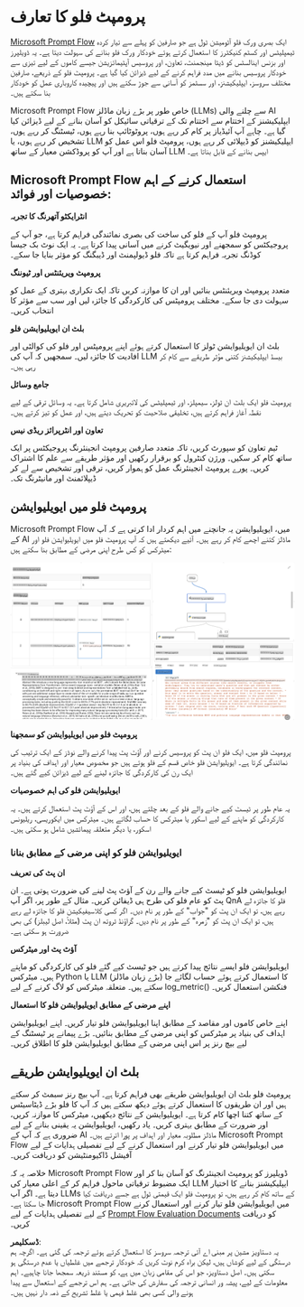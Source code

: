 # **پرومپٹ فلو کا تعارف**

[Microsoft Prompt Flow](https://microsoft.github.io/promptflow/index.html?WT.mc_id=aiml-138114-kinfeylo) ایک بصری ورک فلو آٹومیشن ٹول ہے جو صارفین کو پہلے سے تیار کردہ ٹیمپلیٹس اور کسٹم کنیکٹرز کا استعمال کرتے ہوئے خودکار ورک فلو بنانے کی سہولت دیتا ہے۔ یہ ڈویلپرز اور بزنس اینالسٹس کو ڈیٹا مینجمنٹ، تعاون، اور پروسیس آپٹیمائزیشن جیسے کاموں کے لیے تیزی سے خودکار پروسیس بنانے میں مدد فراہم کرنے کے لیے ڈیزائن کیا گیا ہے۔ پرومپٹ فلو کے ذریعے، صارفین مختلف سروسز، ایپلیکیشنز، اور سسٹمز کو آسانی سے جوڑ سکتے ہیں اور پیچیدہ کاروباری عمل کو خودکار بنا سکتے ہیں۔

Microsoft Prompt Flow خاص طور پر بڑے زبان ماڈلز (LLMs) سے چلنے والی AI ایپلیکیشنز کے اختتام سے اختتام تک کے ترقیاتی سائیکل کو آسان بنانے کے لیے ڈیزائن کیا گیا ہے۔ چاہے آپ آئیڈیاز پر کام کر رہے ہوں، پروٹوٹائپ بنا رہے ہوں، ٹیسٹنگ کر رہے ہوں، تشخیص کر رہے ہوں، یا LLM ایپلیکیشنز کو ڈیپلائی کر رہے ہوں، پرومپٹ فلو اس عمل کو آسان بناتا ہے اور آپ کو پروڈکشن معیار کے ساتھ LLM ایپس بنانے کے قابل بناتا ہے۔

## Microsoft Prompt Flow استعمال کرنے کے اہم خصوصیات اور فوائد:

**انٹرایکٹو آتھرنگ کا تجربہ**

پرومپٹ فلو آپ کے فلو کی ساخت کی بصری نمائندگی فراہم کرتا ہے، جو آپ کے پروجیکٹس کو سمجھنے اور نیویگیٹ کرنے میں آسانی پیدا کرتا ہے۔
یہ ایک نوٹ بک جیسا کوڈنگ تجربہ فراہم کرتا ہے تاکہ فلو ڈیولپمنٹ اور ڈیبگنگ کو مؤثر بنایا جا سکے۔

**پرومپٹ ویریئنٹس اور ٹیوننگ**

متعدد پرومپٹ ویریئنٹس بنائیں اور ان کا موازنہ کریں تاکہ ایک تکراری بہتری کے عمل کو سہولت دی جا سکے۔ مختلف پرومپٹس کی کارکردگی کا جائزہ لیں اور سب سے مؤثر کا انتخاب کریں۔

**بلٹ ان ایویلیوایشن فلو**

بلٹ ان ایویلیوایشن ٹولز کا استعمال کرتے ہوئے اپنے پرومپٹس اور فلو کی کوالٹی اور افادیت کا جائزہ لیں۔
سمجھیں کہ آپ کی LLM بیسڈ ایپلیکیشنز کتنی مؤثر طریقے سے کام کر رہی ہیں۔

**جامع وسائل**

پرومپٹ فلو ایک بلٹ ان ٹولز، سیمپلز، اور ٹیمپلیٹس کی لائبریری شامل کرتا ہے۔ یہ وسائل ترقی کے لیے نقطہ آغاز فراہم کرتے ہیں، تخلیقی صلاحیت کو تحریک دیتے ہیں، اور عمل کو تیز کرتے ہیں۔

**تعاون اور انٹرپرائز ریڈی نیس**

ٹیم تعاون کو سپورٹ کریں، تاکہ متعدد صارفین پرومپٹ انجینئرنگ پروجیکٹس پر ایک ساتھ کام کر سکیں۔
ورژن کنٹرول کو برقرار رکھیں اور مؤثر طریقے سے علم کا اشتراک کریں۔ پورے پرومپٹ انجینئرنگ عمل کو ہموار کریں، ترقی اور تشخیص سے لے کر ڈیپلائمنٹ اور مانیٹرنگ تک۔

## پرومپٹ فلو میں ایویلیوایشن 

Microsoft Prompt Flow میں، ایویلیوایشن یہ جانچنے میں اہم کردار ادا کرتی ہے کہ آپ کے AI ماڈلز کتنے اچھے کام کر رہے ہیں۔ آئیے دیکھتے ہیں کہ آپ پرومپٹ فلو میں ایویلیوایشن فلو اور میٹرکس کو کس طرح اپنی مرضی کے مطابق بنا سکتے ہیں:

![PFVizualise](../../../../../translated_images/pfvisualize.93c453890f4088830217fa7308b1a589058ed499bbfff160c85676066b5cbf2d.ur.png)

**پرومپٹ فلو میں ایویلیوایشن کو سمجھنا**

پرومپٹ فلو میں، ایک فلو ان پٹ کو پروسیس کرنے اور آؤٹ پٹ پیدا کرنے والے نوڈز کے ایک ترتیب کی نمائندگی کرتا ہے۔ ایویلیوایشن فلو خاص قسم کے فلو ہوتے ہیں جو مخصوص معیار اور اہداف کی بنیاد پر ایک رن کی کارکردگی کا جائزہ لینے کے لیے ڈیزائن کیے گئے ہیں۔

**ایویلیوایشن فلو کی اہم خصوصیات**

یہ عام طور پر ٹیسٹ کیے جانے والے فلو کے بعد چلتے ہیں، اور اس کے آؤٹ پٹ استعمال کرتے ہیں۔ یہ کارکردگی کو ماپنے کے لیے اسکور یا میٹرکس کا حساب لگاتے ہیں۔ میٹرکس میں ایکوریسی، ریلیونس اسکور، یا دیگر متعلقہ پیمائشیں شامل ہو سکتی ہیں۔

### ایویلیوایشن فلو کو اپنی مرضی کے مطابق بنانا

**ان پٹ کی تعریف**

ایویلیوایشن فلو کو ٹیسٹ کیے جانے والے رن کے آؤٹ پٹ لینے کی ضرورت ہوتی ہے۔ ان پٹ کو عام فلو کی طرح ہی ڈیفائن کریں۔
مثال کے طور پر، اگر آپ QnA فلو کا جائزہ لے رہے ہیں، تو ایک ان پٹ کو "جواب" کے طور پر نام دیں۔ اگر کسی کلاسیفیکیشن فلو کا جائزہ لے رہے ہیں، تو ایک ان پٹ کو "زمرہ" کے طور پر نام دیں۔ گراؤنڈ ٹروتھ ان پٹ (مثلاً، اصل لیبلز) کی بھی ضرورت ہو سکتی ہے۔

**آؤٹ پٹ اور میٹرکس**

ایویلیوایشن فلو ایسے نتائج پیدا کرتے ہیں جو ٹیسٹ کیے گئے فلو کی کارکردگی کو ماپتے ہیں۔ میٹرکس Python یا LLM (بڑے زبان ماڈلز) کا استعمال کرتے ہوئے حساب لگائے جا سکتے ہیں۔ متعلقہ میٹرکس کو لاگ کرنے کے لیے log_metric() فنکشن استعمال کریں۔

**اپنے مرضی کے مطابق ایویلیوایشن فلو کا استعمال**

اپنے خاص کاموں اور مقاصد کے مطابق اپنا ایویلیوایشن فلو تیار کریں۔ اپنے ایویلیوایشن اہداف کی بنیاد پر میٹرکس کو اپنی مرضی کے مطابق بنائیں۔
بڑے پیمانے پر ٹیسٹنگ کے لیے بیچ رنز پر اس اپنی مرضی کے مطابق ایویلیوایشن فلو کا اطلاق کریں۔

## بلٹ ان ایویلیوایشن طریقے

پرومپٹ فلو بلٹ ان ایویلیوایشن طریقے بھی فراہم کرتا ہے۔
آپ بیچ رنز سبمٹ کر سکتے ہیں اور ان طریقوں کا استعمال کرتے ہوئے دیکھ سکتے ہیں کہ آپ کا فلو بڑے ڈیٹاسیٹس کے ساتھ کتنا اچھا کام کرتا ہے۔
ایویلیوایشن کے نتائج دیکھیں، میٹرکس کا موازنہ کریں، اور ضرورت کے مطابق بہتری کریں۔
یاد رکھیں، ایویلیوایشن یہ یقینی بنانے کے لیے ضروری ہے کہ آپ کے AI ماڈلز مطلوبہ معیار اور اہداف پر پورا اترتے ہیں۔ Microsoft Prompt Flow میں ایویلیوایشن فلو تیار کرنے اور استعمال کرنے کے لیے تفصیلی ہدایات کے لیے آفیشل ڈاکیومنٹیشن کو دریافت کریں۔

خلاصہ یہ کہ Microsoft Prompt Flow ڈویلپرز کو پرومپٹ انجینئرنگ کو آسان بنا کر اور ایک مضبوط ترقیاتی ماحول فراہم کر کے اعلی معیار کی LLM ایپلیکیشنز بنانے کا اختیار دیتا ہے۔ اگر آپ LLMs کے ساتھ کام کر رہے ہیں، تو پرومپٹ فلو ایک قیمتی ٹول ہے جسے دریافت کیا جا سکتا ہے۔ Microsoft Prompt Flow میں ایویلیوایشن فلو تیار کرنے اور استعمال کرنے کے لیے تفصیلی ہدایات کے لیے [Prompt Flow Evaluation Documents](https://learn.microsoft.com/azure/machine-learning/prompt-flow/how-to-develop-an-evaluation-flow?view=azureml-api-2?WT.mc_id=aiml-138114-kinfeylo) کو دریافت کریں۔

**ڈسکلیمر**:  
یہ دستاویز مشین پر مبنی اے آئی ترجمہ سروسز کا استعمال کرتے ہوئے ترجمہ کی گئی ہے۔ اگرچہ ہم درستگی کے لیے کوشاں ہیں، لیکن براہ کرم نوٹ کریں کہ خودکار ترجمے میں غلطیاں یا عدم درستگی ہو سکتی ہیں۔ اصل دستاویز، جو اس کی مقامی زبان میں ہے، کو مستند ذریعہ سمجھا جانا چاہیے۔ اہم معلومات کے لیے، پیشہ ور انسانی ترجمہ کی سفارش کی جاتی ہے۔ ہم اس ترجمے کے استعمال سے پیدا ہونے والی کسی بھی غلط فہمی یا غلط تشریح کے ذمہ دار نہیں ہیں۔